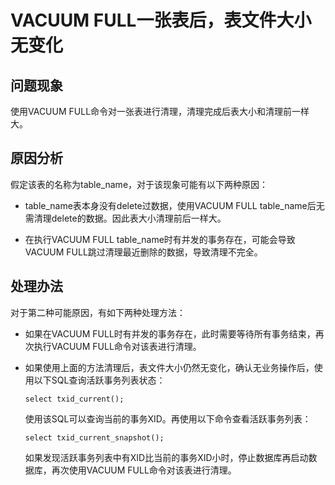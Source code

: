 # VACUUM FULL一张表后，表文件大小无变化<a name="ZH-CN_TOPIC_0291615102"></a>

## 问题现象<a name="section6396133915314"></a>

使用VACUUM FULL命令对一张表进行清理，清理完成后表大小和清理前一样大。

## 原因分析<a name="section19352134312532"></a>

假定该表的名称为table\_name，对于该现象可能有以下两种原因：

-   table\_name表本身没有delete过数据，使用VACUUM FULL table\_name后无需清理delete的数据。因此表大小清理前后一样大。

-   在执行VACUUM FULL table\_name时有并发的事务存在，可能会导致VACUUM FULL跳过清理最近删除的数据，导致清理不完全。


## 处理办法<a name="section34071447115313"></a>

对于第二种可能原因，有如下两种处理方法：

-   如果在VACUUM FULL时有并发的事务存在，此时需要等待所有事务结束，再次执行VACUUM FULL命令对该表进行清理。

-   如果使用上面的方法清理后，表文件大小仍然无变化，确认无业务操作后，使用以下SQL查询活跃事务列表状态：

    ```
    select txid_current();
    ```

    使用该SQL可以查询当前的事务XID。再使用以下命令查看活跃事务列表：

    ```
    select txid_current_snapshot();
    ```

    如果发现活跃事务列表中有XID比当前的事务XID小时，停止数据库再启动数据库，再次使用VACUUM FULL命令对该表进行清理。


